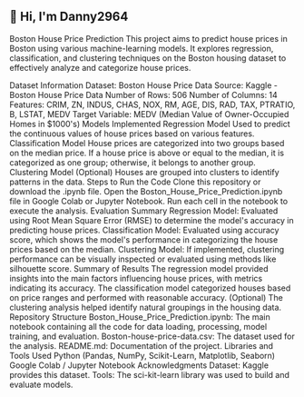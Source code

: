 <!---
Danny2964/Danny2964 is a ✨ special ✨ repository because its `README.md` (this file) appears on your GitHub profile.
You can click the Preview link to take a look at your changes.
--->

## 👋 Hi, I'm Danny2964

Boston House Price Prediction
This project aims to predict house prices in Boston using various machine-learning models. It explores regression, classification, and clustering techniques on the Boston housing dataset to effectively analyze and categorize house prices.

Dataset Information
Dataset: Boston House Price Data
Source: Kaggle - Boston House Price Data
Number of Rows: 506
Number of Columns: 14
Features: CRIM, ZN, INDUS, CHAS, NOX, RM, AGE, DIS, RAD, TAX, PTRATIO, B, LSTAT, MEDV
Target Variable: MEDV (Median Value of Owner-Occupied Homes in $1000's)
Models Implemented
Regression Model
Used to predict the continuous values of house prices based on various features.
Classification Model
House prices are categorized into two groups based on the median price. If a house price is above or equal to the median, it is categorized as one group; otherwise, it belongs to another group.
Clustering Model (Optional)
Houses are grouped into clusters to identify patterns in the data.
Steps to Run the Code
Clone this repository or download the .ipynb file.
Open the Boston_House_Price_Prediction.ipynb file in Google Colab or Jupyter Notebook.
Run each cell in the notebook to execute the analysis.
Evaluation Summary
Regression Model: Evaluated using Root Mean Square Error (RMSE) to determine the model's accuracy in predicting house prices.
Classification Model: Evaluated using accuracy score, which shows the model's performance in categorizing the house prices based on the median.
Clustering Model: If implemented, clustering performance can be visually inspected or evaluated using methods like silhouette score.
Summary of Results
The regression model provided insights into the main factors influencing house prices, with metrics indicating its accuracy.
The classification model categorized houses based on price ranges and performed with reasonable accuracy.
(Optional) The clustering analysis helped identify natural groupings in the housing data.
Repository Structure
Boston_House_Price_Prediction.ipynb: The main notebook containing all the code for data loading, processing, model training, and evaluation.
Boston-house-price-data.csv: The dataset used for the analysis.
README.md: Documentation of the project.
Libraries and Tools Used
Python (Pandas, NumPy, Scikit-Learn, Matplotlib, Seaborn)
Google Colab / Jupyter Notebook
Acknowledgments
Dataset: Kaggle provides this dataset.
Tools: The sci-kit-learn library was used to build and evaluate models.


<!---
Danny2964/Danny2964 is a ✨ special ✨ repository because its `README.md` (this file) appears on your GitHub profile.
You can click the Preview link to take a look at your changes.
--->
